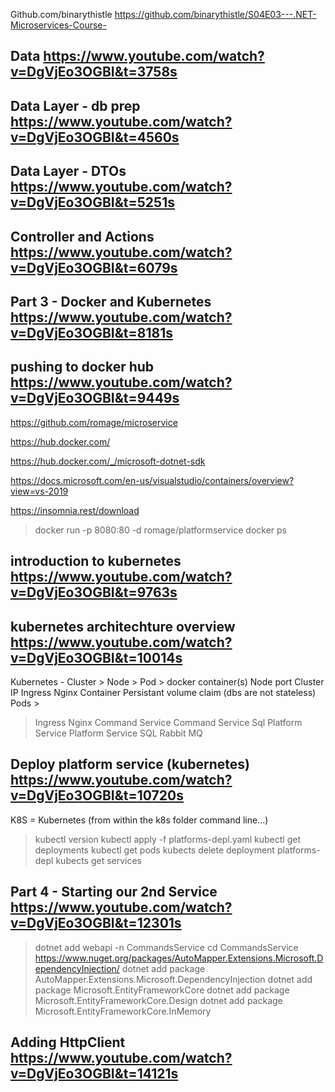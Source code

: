 Github.com/binarythistle
https://github.com/binarythistle/S04E03---.NET-Microservices-Course-

## Data https://www.youtube.com/watch?v=DgVjEo3OGBI&t=3758s

## Data Layer - db prep https://www.youtube.com/watch?v=DgVjEo3OGBI&t=4560s 

## Data Layer - DTOs https://www.youtube.com/watch?v=DgVjEo3OGBI&t=5251s 

## Controller and Actions https://www.youtube.com/watch?v=DgVjEo3OGBI&t=6079s

## Part 3 - Docker and Kubernetes https://www.youtube.com/watch?v=DgVjEo3OGBI&t=8181s

## pushing to docker hub https://www.youtube.com/watch?v=DgVjEo3OGBI&t=9449s

https://github.com/romage/microservice

https://hub.docker.com/

https://hub.docker.com/_/microsoft-dotnet-sdk

https://docs.microsoft.com/en-us/visualstudio/containers/overview?view=vs-2019

https://insomnia.rest/download

> docker run -p 8080:80 -d romage/platformservice
> docker ps

## introduction to kubernetes https://www.youtube.com/watch?v=DgVjEo3OGBI&t=9763s

## kubernetes architechture overview https://www.youtube.com/watch?v=DgVjEo3OGBI&t=10014s

Kubernetes - Cluster > Node > Pod  > docker container(s)
Node port
Cluster IP 
Ingress Nginx Container 
Persistant volume claim (dbs are not stateless)
Pods > 
> Ingress Nginx 
> Command Service
> Command Service Sql
> Platform Service
> Platform Service SQL
> Rabbit MQ

## Deploy platform service (kubernetes) https://www.youtube.com/watch?v=DgVjEo3OGBI&t=10720s

K8S = Kubernetes
(from within the k8s folder command line...)
> kubectl version
> kubectl apply -f platforms-depl.yaml
> kubectl get deployments
> kubectl get pods
> kubects delete deployment platforms-depl
> kubects get services

## Part 4 - Starting our 2nd Service https://www.youtube.com/watch?v=DgVjEo3OGBI&t=12301s

> dotnet add webapi -n CommandsService
> cd CommandsService
https://www.nuget.org/packages/AutoMapper.Extensions.Microsoft.DependencyInjection/
> dotnet add package AutoMapper.Extensions.Microsoft.DependencyInjection
> dotnet add package Microsoft.EntityFrameworkCore
> dotnet add package Microsoft.EntityFrameworkCore.Design
> dotnet add package Microsoft.EntityFrameworkCore.InMemory


## Adding HttpClient https://www.youtube.com/watch?v=DgVjEo3OGBI&t=14121s







